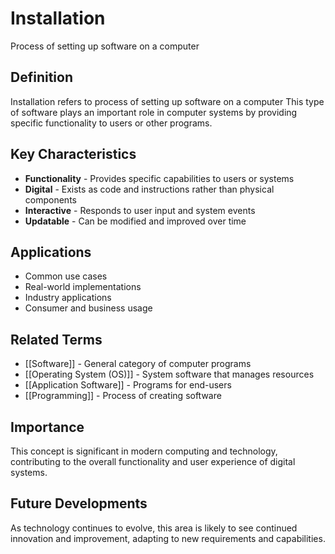 # Installation

Process of setting up software on a computer

## Definition
Installation refers to process of setting up software on a computer This type of software plays an important role in computer systems by providing specific functionality to users or other programs.

## Key Characteristics
- **Functionality** - Provides specific capabilities to users or systems
- **Digital** - Exists as code and instructions rather than physical components
- **Interactive** - Responds to user input and system events
- **Updatable** - Can be modified and improved over time

## Applications
- Common use cases
- Real-world implementations
- Industry applications
- Consumer and business usage

## Related Terms
- [[Software]] - General category of computer programs
- [[Operating System (OS)]] - System software that manages resources
- [[Application Software]] - Programs for end-users
- [[Programming]] - Process of creating software

## Importance
This concept is significant in modern computing and technology, contributing to the overall functionality and user experience of digital systems.

## Future Developments
As technology continues to evolve, this area is likely to see continued innovation and improvement, adapting to new requirements and capabilities.
